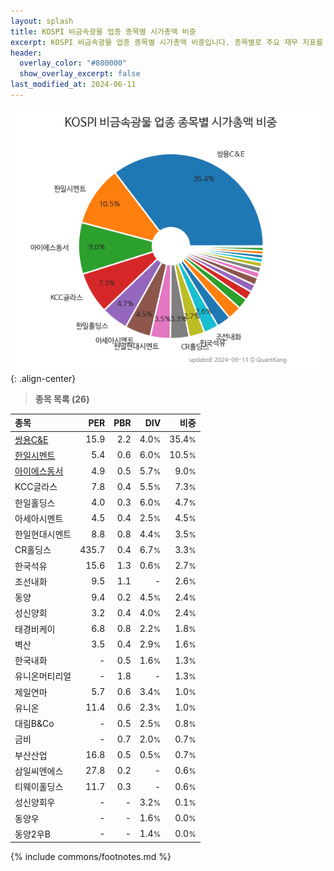 ```yaml
---
layout: splash
title: KOSPI 비금속광물 업종 종목별 시가총액 비중
excerpt: KOSPI 비금속광물 업종 종목별 시가총액 비중입니다. 종목별로 주요 재무 지표를 함께 표시합니다.
header:
  overlay_color: "#800000"
  show_overlay_excerpt: false
last_modified_at: 2024-06-11
---
```



![KOSPI 비금속광물 업종 종목별 시가총액 비중](/stats/sector/images/kospi_업종_비금속광물_종목.png){: .align-center}


> **종목 목록 (26)**<a id="list"></a>

| **종목** | **PER** | **PBR** | **DIV** | **비중** |
| :------- | ------: | ------: | ------: | -------: |
| [쌍용C&E](/003410/) | 15.9 | 2.2 | 4.0<small>%</small> | 35.4<small>%</small> |
| [한일시멘트](/300720/) | 5.4 | 0.6 | 6.0<small>%</small> | 10.5<small>%</small> |
| [아이에스동서](/010780/) | 4.9 | 0.5 | 5.7<small>%</small> | 9.0<small>%</small> |
| KCC글라스 | 7.8 | 0.4 | 5.5<small>%</small> | 7.3<small>%</small> |
| 한일홀딩스 | 4.0 | 0.3 | 6.0<small>%</small> | 4.7<small>%</small> |
| 아세아시멘트 | 4.5 | 0.4 | 2.5<small>%</small> | 4.5<small>%</small> |
| 한일현대시멘트 | 8.8 | 0.8 | 4.4<small>%</small> | 3.5<small>%</small> |
| CR홀딩스 | 435.7 | 0.4 | 6.7<small>%</small> | 3.3<small>%</small> |
| 한국석유 | 15.6 | 1.3 | 0.6<small>%</small> | 2.7<small>%</small> |
| 조선내화 | 9.5 | 1.1 | - | 2.6<small>%</small> |
| 동양 | 9.4 | 0.2 | 4.5<small>%</small> | 2.4<small>%</small> |
| 성신양회 | 3.2 | 0.4 | 4.0<small>%</small> | 2.4<small>%</small> |
| 태경비케이 | 6.8 | 0.8 | 2.2<small>%</small> | 1.8<small>%</small> |
| 벽산 | 3.5 | 0.4 | 2.9<small>%</small> | 1.6<small>%</small> |
| 한국내화 | - | 0.5 | 1.6<small>%</small> | 1.3<small>%</small> |
| 유니온머티리얼 | - | 1.8 | - | 1.3<small>%</small> |
| 제일연마 | 5.7 | 0.6 | 3.4<small>%</small> | 1.0<small>%</small> |
| 유니온 | 11.4 | 0.6 | 2.3<small>%</small> | 1.0<small>%</small> |
| 대림B&Co | - | 0.5 | 2.5<small>%</small> | 0.8<small>%</small> |
| 금비 | - | 0.7 | 2.0<small>%</small> | 0.7<small>%</small> |
| 부산산업 | 16.8 | 0.5 | 0.5<small>%</small> | 0.7<small>%</small> |
| 삼일씨엔에스 | 27.8 | 0.2 | - | 0.6<small>%</small> |
| 티웨이홀딩스 | 11.7 | 0.3 | - | 0.6<small>%</small> |
| 성신양회우 | - | - | 3.2<small>%</small> | 0.1<small>%</small> |
| 동양우 | - | - | 1.6<small>%</small> | 0.0<small>%</small> |
| 동양2우B | - | - | 1.4<small>%</small> | 0.0<small>%</small> |

{% include commons/footnotes.md %}